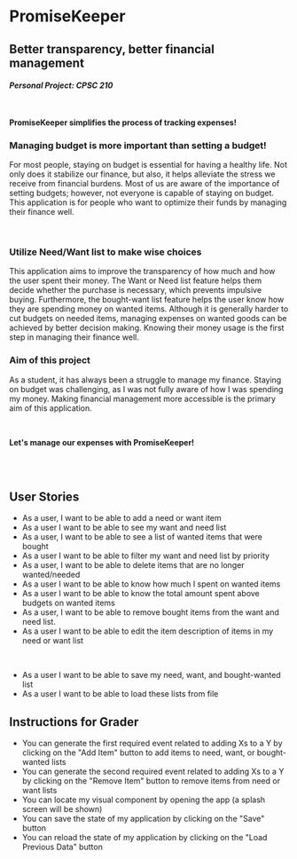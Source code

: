 # PromiseKeeper

## Better transparency, better financial management 
#### *Personal Project: CPSC 210*
<br>

**PromiseKeeper simplifies the process of 
tracking expenses!**

### Managing budget is more important than setting a budget!


<p>For most people, staying on budget is essential for 
having a healthy life.
Not only does it stabilize our finance,
but also, it helps alleviate the stress we receive from
financial burdens. Most of us are aware of the importance 
of setting budgets; 
however, not everyone is capable of staying on budget. 
This application is for people
who want to optimize their funds by managing their finance well. </p>


<br>

### Utilize Need/Want list to make wise choices

<p> This application aims to improve the transparency 
of how much and how the user spent their money. 
The Want or Need list feature helps them decide 
whether the purchase is necessary, 
which prevents impulsive buying. 
Furthermore, the bought-want list feature helps the user know 
how they are spending money on wanted items. 
Although it is generally harder to cut budgets on needed items,
managing expenses on wanted goods can be achieved by better
decision making. Knowing their money usage is the 
first step in managing their finance well.</p>

### Aim of this project 
<p>As a student, it has always been a struggle to manage my finance. 
Staying on budget was challenging, as I was not fully aware of 
how I was spending my money. Making financial management 
more accessible is the primary aim of this application.</p>


<br>

**Let's manage our expenses with PromiseKeeper!**

<br>
<br>

## User Stories 
- As a user, I want to be able to add a need or want item
- As a user I want to be able to see my want and need list
- As a user, I want to be able to see a list of wanted
    items that were bought
- As a user I want to be able to filter my want and need list
  by priority
- As a user, I want to be able to delete items that are
    no longer wanted/needed
- As a user I want to be able to know how much
  I spent on wanted items
- As a user I want to be able to know the total amount spent
  above budgets on wanted items
- As a user, I want to be able to remove bought items from the 
want and need list.
- As a user I want to be able to edit the item description 
of items in my need or want list

<br>

- As a user I want to be able to save 
my need, want, and bought-wanted list
- As a user I want to be able to load these
lists from file

## Instructions for Grader
- You can generate the first required event related to adding 
Xs to a Y by clicking on the "Add Item" button to add items 
to need, want, or bought-wanted lists
- You can generate the second required event related to adding 
Xs to a Y by clicking on the "Remove Item" button to remove items 
from need or want lists
- You can locate my visual component by opening the app
(a splash screen will be shown)
- You can save the state of my application by
clicking on the "Save" button
- You can reload the state of my application by
  clicking on the "Load Previous Data" button




  